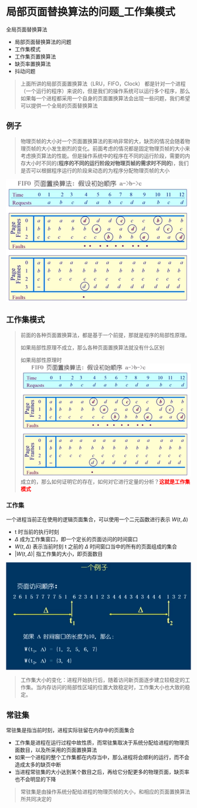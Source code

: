 # 局部页面替换算法的问题_工作集模式

全局页面替换算法

* 局部页面替换算法的问题
* 工作集模式
* 工作集页置换算法
* 缺页率置换算法
* 抖动问题

> 上面所讲的局部页面置换算法（LRU，FIFO，Clock） 都是针对一个进程（一个运行的程序）来说的，但是我们的操作系统可以运行多个程序，那么如果每一个进程都采用一个自身的页面置换算法会出现一些问题，我们希望可以提供一个全局的页面替换算法

## 例子

> 物理页帧的大小对一个页面置换算法的影响非常的大，缺页的情况会随着物理页帧的大小发生剧烈的变化。前面考虑的情况都是固定物理页帧的大小来考虑换页算法的性能。但是操作系统中的程序在不同的运行阶段，需要的内存大小时不同的(**程序的不同的运行阶段对物理页帧的需求时不同的**)，我们是否可以根据程序运行的阶段来动态的为程序分配物理页帧的大小

![](./img/6_8_opSystem1.png)

## 工作集模式

> 前面的各种页面置换算法，都是基于一个前提，那就是程序的局部性原理。
>
> 如果局部性原理不成立，那么各种页面置换算法就没有什么区别
>
> 如果局部性原理时![](./img/6_8_opSystem1.png)成立的，那么如何证明它的存在，如何对它进行定量的分析？**<font color=red>这就是工作集模式</font>**

### 工作集

一个进程当前正在使用的逻辑页面集合，可以使用一个二元函数进行表示 ${W(t, \Delta)}$

* t 时当前的执行时刻
* $\Delta$ 成为工作集窗口，即一个定长的页面访问的时间窗口
* ${W(t, \Delta)}$ 表示当前时刻 t 之前的 $\Delta$ 时间窗口当中的所有的页面组成的集合
* ${|W(t, \Delta)|}$  指工作集的大小，即页面数目

![](./img/6_8_opSystem2.png)

> 工作集大小的变化：进程开始执行后，随着访问新页面逐步建立较稳定的工作集。当内存访问的局部性区域的位置大致稳定时，工作集大小也大致的稳定。

## 常驻集

常驻集是指当前时刻，进程实际驻留在内存中的页面集合

* 工作集是进程在运行过程中故性质，而常驻集取决于系统分配给进程的物理页面数目，以及所采用的页面置换算法
* 如果一个进程的整个工作集都在内存当中，那么进程将会顺利的运行，而不会造成太多的缺页中断
* 当进程常驻集的大小达到某个数目之后，再给它分配更多的物理页面，缺页率也不会明显的下降

> 常驻集是由操作系统分配给进程的物理页帧的大小，和相应的页面置换算法所共同决定的